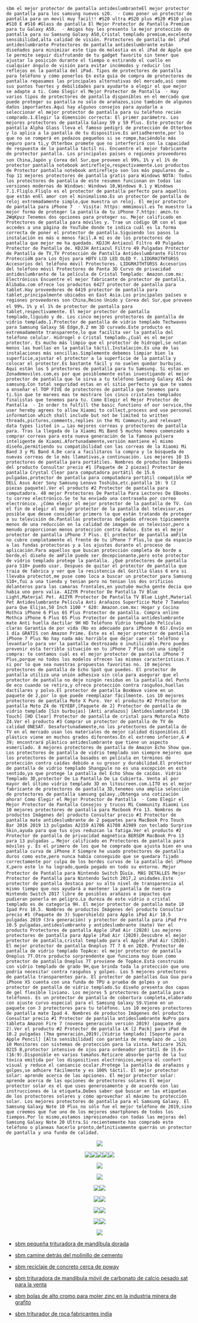 
```
sbm el mejor protector de pantalla antideslumbranteEl mejor protector de pantalla para los samsung nuevos s20.  · Como poner un protector de pantalla para un movil muy facil!! #S20 ultra #S20 plus #S20 #S10 plus #S10 E #S10 #Glass de pantalla ︎El Mejor Protector de Pantalla Premium para tu Galaxy A50.  · Amigos hoy les presento la mejor protección de pantalla para su Samsung Galaxy A50,Cristal templado premium,excelente sensibilidad,alta calidad de visión. Protectores de pantalla del iPad antideslumbrante Protectores de pantalla antideslumbrante están diseñados para minimizar este tipo de molestia en el iPad de Apple que le permite seguir disfrutando de tu gadget favorito sin tener que ajustar la posición durante el tiempo o estirando el cuello en cualquier ángulo de visión para evitar incómodos y reducir los reflejos en la pantalla del iPad. Tipos de protectores de pantalla para teléfono y cómo ponerlos En esta guía de compra de protectores de pantalla repasamos las principales alternativas del mercado,así como sus puntos fuertes y debilidades para ayudarte a elegir el que mejor se adapte a ti. Como Elegir el Mejor Protector de Pantalla  · Hay varios tipos de protectores de pantalla disponibles en el mercado que puede proteger su pantalla no sólo de arañazos,sino también de algunos daños importantes.Aquí hay algunos consejos para ayudarle a seleccionar el mejor protector de pantalla para su teléfono recién comprado.1.Elegir la dimensión correcta: El primer parámetro. Los mejores protectores de pantalla Galaxy S9 y S9 Plus. Este protector de pantalla Alpha Glass lleva el famoso pedigrí de protección de Otterbox y lo aplica a la pantalla de tu dispositivo.Es antiadherente,por lo que no se romperá en pedazos pequeños si se rompe,haciéndolo más seguro para ti,y Otterbox promete que no interferirá con la capacidad de respuesta de la pantalla táctil ni. Encuentre el mejor fabricante de protector pantalla. Los principales países o regiones proveedores son China,Japón y Corea del Sur,que proveen el 99%，1% y el 1% de protector pantalla notebook antireflejo,respectivamente.Los productos de Protector pantalla notebook antireflejo son los más populares de … Top 11 mejores protectores de pantalla gratis para Windows NOTA: Todos los protectores de pantalla de este resumen funcionan en todas las versiones modernas de Windows: Windows 10,Windows 8.1 y Windows 7.1.Fliqlo.Fliqlo es el protector de pantalla perfecto para aquellos que están enEl amor con el minimalismo.Es un protector de pantalla de reloj extremadamente simple,que muestra un reloj. El mejor protector de pantalla para iPhone 7  · Visita: https: mmmimovil.es Te muestro la mejor forma de proteger la pantalla de tu iPhone 7.https: amzn.to 2WqKpvz Tenemos dos opciones para proteger su. Mejor calificado en Protectores de pantalla para móviles y. Trae un código QR con el que accedes a una página de YouTube donde te indica cuál es la forma correcta de poner el protector de pantalla.Siguiendo los pasos la instalación es más o menos fácil.A mí es de los protectores de pantalla que mejor me ha quedado. KDJJH Antiazul Filtro 49 Pulgadas Protector de Pantalla de. KDJJH Antiazul Filtro 49 Pulgadas Protector de Pantalla de TV,TV Protección de Pantalla Antideslumbrante Filtros ProteccióN para Los Ojos para HDTV LCD LED OLED Y. LIDGRHJTHTGRSS Accesorios del teléfono móvil Protectores. LIDGRHJTHTGRSS Accesorios del teléfono móvil Protectores de Panta 3D Curvo de privacidad antideslumbrante de la película de Cristal Templado: Amazon.com.mx: Electrónicos Encuentre el mejor fabricante de protector de pantalla. Alibaba.com ofrece los productos 6427 protector de pantalla para tablet.Hay proveedores de 6419 protector de pantalla para tablet,principalmente ubicados en East Asia.Los principales países o regiones proveedores son China,Reino Unido y Corea del Sur,que proveen el 99%，1% y el 1% de protector de pantalla para tablet,respectivamente. El mejor protector de pantalla templado,líquido y de. Los cinco mejores protectores de pantalla de vidrio templado.1.Protector de pantalla de vidrio templado Techwaves para Samsung Galaxy S6 Edge,0.2 mm 3D curvado.Este producto es extremadamente transparente,lo que facilita ver la pantalla del teléfono celular. Hidrogel o Cristal templado.¿Cuál es el mejor protector. Es mucho más limpio que el protector de hidrogel,se notan menos las huellas en la pantalla táctil.Instalación.Es una de las instalaciones más sencillas.Simplemente debemos limpiar bien la superficie,ajustar el protector a la superficie de la pantalla y colocar el protector.Es bastante fácil y no suelen quedar burbujas. Aquí están los 5 protectores de pantalla para tu Samsung. Si estas en Zonademoviles.com,es por que posiblemente estas investigando el mejor protector de pantalla que le sirva a tu teléfono Samsung Galaxy A51 de samsung.Con total seguridad estas en el sitio perfecto ya que te vamos a enseñar el TOP FIVE de protectores de pantalla que tenemos para ti.Sin que te marees mas te mostrare los cinco cristales templados finalistas que tenemos para tu. Como Elegir el Mejor Protector de Pantalla  · In order to fulfill the basic functions of our service,the user hereby agrees to allow Xiaomi to collect,process and use personal information which shall include but not be limited to written threads,pictures,comments,replies in the Mi Community,and relevant data types listed in … Las mejores correas y protectores de pantalla para. Tras la llegada de la Xiaomi Mi Band 5 muchos hemos comenzado a comprar correas para esta nueva generación de la famosa pulsera inteligente de Xiaomi.Afortunadamente,versión mantiene el mismo diseño,permitiendo su compatibilidad con las correas de la Xiaomi Mi Band 3 y Mi Band 4.De cara a facilitaros la compra y la búsqueda de nuevas correas de lo más llamativas,a continuación. Los mejores 10 15 protectores de pantalla para portátiles. Nombres de productos Imágenes del producto Consultar precio #1 [Paquete de 2 piezas] Protector de pantalla Crystal Clear para computadora portátil de 15.6 pulgadas,protector de pantalla para computadora portátil compatible HP DELL Asus Acer Sony Samsung Lenovo Toshiba,etc.pantalla 16: 9 (2 piezas paquete).Ver el producto #2 Protector de pantalla para computadora. 40 mejor Protectores De Pantalla Para Lectores De EBooks. tu correo electrónico.Se te ha enviado una contraseña por correo electrónico. ¿Cómo elegir el mejor protector de la pantalla de TV. Con el fin de elegir el mejor protector de la pantalla del televisor,es posible que desee considerar primero lo que están tratando de proteger a su televisión de.Pantallas protectoras delgadas ofrecen típicamente menos de una reducción en la calidad de imagen de un televisor,pero a menudo proporcionan menos protección contra daños. Este es el mejor protector de pantalla iPhone 7 Plus. El protector de pantalla amFilm no cubre completamente el frente de tu iPhone 7 Plus,lo que da espacio a las fundas protectoras y a los ajustes durante el proceso de aplicación.Para aquellos que buscan protección completa de borde a borde,el diseño de amFilm puede ser decepcionante,pero este protector de vidrio templado protege la pantalla. ¿Qué protectores de pantalla para S10+ puedo usar. Despues de quitar el protector de pantalla que traia de fabrica y ver que la resistencia del Gorilla Glass 6 era si llevaba protectot,me puse como loca a buscar un protector para Samsung S10+,fui a una tienda y tenian pero no tenian los dos orificios delanteros para las camaras frontales,en youtube mucha gente decia que habia uno pero valia. AIZYR Protector De Pantalla TV Blue Light,Material Pet. AIZYR Protector De Pantalla TV Blue Light,Material Pet Antideslumbrante Película Anti Arañazos Superficie Mate 7 Tamaños para Que Elijas,50 Inch 1100 * 620: Amazon.com.mx: Hogar y Cocina Mothca iPhone 6 Plus 6S Plus Protector de pantalla. Compra online Mothca iPhone 6 Plus 6S Plus Protector de pantalla antideslumbrante mate Anti huella dactilar 9H HD Teléfono Vidrio templado Películas claras Garantía de por vida (No es adecuado para iPhone 6 6S).Envío en 1 día GRATIS con Amazon Prime. Este es el mejor protector de pantalla iPhone 7 Plus No hay nada más horrible que dejar caer el teléfono y levantarlo para ver la pantalla destrozada e inutilizable.Pero puedes prevenir esta terrible situación en tu iPhone 7 Plus con una simple compra: te contamos cuál es el mejor protector de pantalla iPhone 7 Plus,porque no todos los modelos ofrecen las mismas características.Y si por lo que sea nuestras propuestas favoritas no. 10 mejores protectores de pantalla de Echo Spot que puedes. El protector de pantalla utiliza una unión adhesiva sin cola para asegurar que el protector de pantalla no deje ningún residuo en la pantalla del Punto de eco cuando se retira,y ofrece protección contra rasguños,huellas dactilares y polvo.El protector de pantalla BoxWave viene en un paquete de 2,por lo que puede reemplazar fácilmente. Los 10 mejores protectores de pantalla Moto X Pure. Ver el producto #2 Protector de pantalla Moto Z4 de YEYEBF,[Paquete de 2] Protector de pantalla de vidrio templado [Sin burbujas] [Anti arañazos] [Antideslumbrante] [3D Touch] [HD Clear] Protector de pantalla de cristal para Motorola Moto Z4.Ver el producto #3 Comprar un protector de pantalla de TV de calidad ONESAT. Desafortunadamente,no los protectores de pantalla de TV en el mercado usan los materiales de mejor calidad disponibles.El plástico viene en muchos grados diferentes.En el extremo inferior,& # 39; encontrará plástico antideslumbrante que tiene un aspecto esmerilado. 8 mejores protectores de pantalla de Amazon Echo Show que. Los protectores de pantalla de vidrio templado son siempre mejores que los protectores de pantalla basados en película en términos de protección contra caídas debido a su grosor y durabilidad.El protector de pantalla de vidrio templado Shangpule no es una excepción en este sentido,ya que protege la pantalla del Echo Show de caídas. Vidrio Templado 3D,protector De La Pantalla De La Cubierta. Venta al por mayor del último vidrio templado 3D en litoscreen.com.LITO es el mejor fabricante de protectores de pantalla 3D,tenemos una amplia selección de protectores de pantalla samsung galaxy.¡Obtenga una cotización ahora! Como Elegir el Mejor Protector de Pantalla  · Como Elegir el Mejor Protector de Pantalla Consejos y trucos Mi Community Xiaomi Los 10 mejores protectores de pantalla para Macbook Pro 13. Nombres de productos Imágenes del producto Consultar precio #1 Protector de pantalla mate antideslumbrante de 2 paquetes para MacBook Pro Touch Bar 2016 2019 13 pulgadas A2159 A1706 A1708 A1989 con teclado Surprise Skin,ayuda para que tus ojos reduzcan la fatiga.Ver el producto #2 Protector de pantalla de privacidad magnética BERSEM MacBook Pro 13 para 13 pulgadas … Mejor calificado en Protectores de pantalla para móviles y. Es el primero de los que he comprado que ajusta bien en una pantalla curva de iPhone X Siempre he usado protectores de pantalla duros como este,pero nunca había conseguido que se quedara fijado correctamente por culpa de los bordes curvos de la pantalla del iPhone X,pero este lo ha logrado,queda pegado en todo su entorno. Mejor Protector de Pantalla para Nintendo Switch【Guía. MÁS DETALLES Mejor Protector de Pantalla para Nintendo Switch 2017,2 unidades.Este protector de pantalla destaca por su alto nivel de transparencia al mismo tiempo que nos ayudará a mantener la pantalla de nuestra Nintendo Switch 2017 libre de posibles arañazos e impactos que pudieran ponerla en peligro.La dureza de este vidrio o cristal templado es de categoría 9H. El mejor protector de pantalla mate 10 Ipad Pro 10.5. Nombres de productos Imágenes del producto Consultar precio #1 (Paquete de 3) Supershieldz para Apple iPad Air 10.5 pulgadas 2019 (3ra generación) y protector de pantalla para iPad Pro 10.5 pulgadas,antideslumbrante y antideslumbrante (mate) Ver el producto Protectores de pantalla Apple iPad Air (2020) Los mejores protectores de pantalla para Apple iPad Air (2020).Descubre el mejor protector de pantalla,cristal templado para el Apple iPad Air (2020). El mejor protector de pantalla Oneplus 7T 7 6 en 2020. Protector de pantalla de vidrio templado TopAce: el mejor protector de pantalla Oneplus 7T.Otro producto sorprendente que funciona muy bien como protector de pantalla Oneplus 7T proviene de TopAce.Está construido con vidrio templado de grado 9H,que brinda toda la protección que uno podría necesitar contra rasguños y golpes. Los 5 mejores protectores de pantalla transparentes para. El protector de pantallas Gua Gua para iPhone XS cuenta con una funda de TPU a prueba de golpes y un protector de pantalla de vidrio templado.Su diseño presenta dos capas de gel flexible liviano. Los mejores 5 protectores de pantalla para teléfonos. Es un protector de pantalla de cobertura completa,elaborado con ajuste curvo especial para el Samsung Galaxy S9.Viene en un paquete con 3 protectores para tu teléfono. Los 10 mejores protectores de pantalla mate Ipad 4. Nombres de productos Imágenes del producto Consultar precio #1 Protector de pantalla antideslumbrante NuPro para tableta Amazon Fire 7 (novena generación versión 2019) (paquete de 2).Ver el producto #2 Protector de pantalla LK [2 Pack] para iPad de 10.2 pulgadas (7ma generación,2019),[Vidrio templado] [Soporte para Apple Pencil] [Alta sensibilidad] con garantía de reemplazo de … Los 10 Monitores con sistemas de protección para la vista. Reticare 352L 0215 B,protector intensivo de ojos para ordenador portátil de 15.6» (16:9).Disponible en varios tamaños.Reticare absorbe parte de la luz tóxica emitida por los dispositivos electrónicos,mejora el confort visual y reduce el cansancio ocular.Protege la pantalla de arañazos y golpes,se adhiere fácilmente y es 100% táctil. El mejor protector solar: aprende acerca de las opciones. El mejor protector solar: aprende acerca de las opciones de protectores solares El mejor protector solar es el que uses generosamente y de acuerdo con las instrucciones de la etiqueta.Debes saber qué buscar en las etiquetas de los protectores solares y cómo aprovechar al máximo tu protección solar. Los mejores protectores de pantalla para el Samsung Galaxy. El Samsung Galaxy Note 10 Plus no sólo fue el mejor teléfono de 2019,sino que creemos que fue uno de los mejores smartphones de todos los tiempos.Por lo mismo,estamos impresionados con todas las mejoras del Samsung Galaxy Note 20 Ultra.Si recientemente has comprado este teléfono o planeas hacerlo pronto,definitivamente querrás un protector de pantalla y una funda de calidad. 
```

<div align="center">

<a href="https://es-crusher.shibang-china.com/github&k=sbm+el+mejor+protector+de+pantalla+antideslumbrante"><img src="https://static.shibang-china.com/es/crusher/logo.jpg"></a>

<a href="https://es-crusher.shibang-china.com/github&k=sbm+el+mejor+protector+de+pantalla+antideslumbrante"><img src="https://static.shibang-china.com/es/crusher/index.jpg"></a><a href="https://es-crusher.shibang-china.com/material.htmlgithub&k=sbm+el+mejor+protector+de+pantalla+antideslumbrante"><img src="https://static.shibang-china.com/es/crusher/material.jpg"></a><a href="https://es-crusher.shibang-china.com/application.htmlgithub&k=sbm+el+mejor+protector+de+pantalla+antideslumbrante"><img src="https://static.shibang-china.com/es/crusher/application.jpg"></a><a href="https://es-crusher.shibang-china.com/aboutus.htmlgithub&k=sbm+el+mejor+protector+de+pantalla+antideslumbrante"><img src="https://static.shibang-china.com/es/crusher/aboutus.jpg"></a><a href="https://es-crusher.shibang-china.com/contact.htmlgithub&k=sbm+el+mejor+protector+de+pantalla+antideslumbrante"><img src="https://static.shibang-china.com/es/crusher/contact.jpg"></a>

<a href="https://es-crusher.shibang-china.com/github&k=sbm+el+mejor+protector+de+pantalla+antideslumbrante"><img src="https://static.shibang-china.com/es/crusher/banner.jpg"></a>

<a href="https://swt.shibang-china.com/github&k=sbm+el+mejor+protector+de+pantalla+antideslumbrante"><img src="https://static.shibang-china.com/es/crusher/text.jpg"></a>

<a href="https://swt.shibang-china.com/github&k=sbm+el+mejor+protector+de+pantalla+antideslumbrante"><img src="https://static.shibang-china.com/es/crusher/chat.jpg"></a><a href="https://es-crusher.shibang-china.com/contact.htmlgithub&k=sbm+el+mejor+protector+de+pantalla+antideslumbrante"><img src="https://static.shibang-china.com/es/crusher/message.jpg"></a>

<a href="https://es-crusher.shibang-china.com/products/pe.htmlgithub&k=sbm+el+mejor+protector+de+pantalla+antideslumbrante"><img src="https://static.shibang-china.com/es/crusher/pe.jpg"></a><a href="https://es-crusher.shibang-china.com/products/pf.htmlgithub&k=sbm+el+mejor+protector+de+pantalla+antideslumbrante"><img src="https://static.shibang-china.com/es/crusher/pf.jpg"></a>

<a href="https://es-crusher.shibang-china.com/products/hpt.htmlgithub&k=sbm+el+mejor+protector+de+pantalla+antideslumbrante"><img src="https://static.shibang-china.com/es/crusher/hpt.jpg"></a><a href="https://es-crusher.shibang-china.com/products/vsi.htmlgithub&k=sbm+el+mejor+protector+de+pantalla+antideslumbrante"><img src="https://static.shibang-china.com/es/crusher/vsi.jpg"></a>

<a href="https://es-crusher.shibang-china.com/products/klv.htmlgithub&k=sbm+el+mejor+protector+de+pantalla+antideslumbrante"><img src="https://static.shibang-china.com/es/crusher/klv.jpg"></a><a href="https://es-crusher.shibang-china.com/products/portable.htmlgithub&k=sbm+el+mejor+protector+de+pantalla+antideslumbrante"><img src="https://static.shibang-china.com/es/crusher/portable.jpg"></a>

<a href="https://swt.shibang-china.com/github&k=sbm+el+mejor+protector+de+pantalla+antideslumbrante"><img src="https://static.shibang-china.com/es/crusher/case.jpg"></a>

</div>


* [sbm pequeña trituradora de mandíbula dorada](sbm%20peque%C3%B1a%20trituradora%20de%20mand%C3%ADbula%20dorada.md)

* [sbm camine detrás del molinillo de cemento](sbm%20camine%20detr%C3%A1s%20del%20molinillo%20de%20cemento.md)

* [sbm reciclaje de concreto cerca de poway](sbm%20reciclaje%20de%20concreto%20cerca%20de%20poway.md)

* [sbm trituradora de mandíbula móvil de carbonato de calcio pesado sat para la venta](sbm%20trituradora%20de%20mand%C3%ADbula%20m%C3%B3vil%20de%20carbonato%20de%20calcio%20pesado%20sat%20para%20la%20venta.md)

* [sbm bolas de alto cromo para moler zinc en la industria minera de grafito](sbm%20bolas%20de%20alto%20cromo%20para%20moler%20zinc%20en%20la%20industria%20minera%20de%20grafito.md)

* [sbm triturador de roca fabricantes india](sbm%20triturador%20de%20roca%20fabricantes%20india.md)
